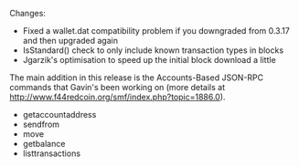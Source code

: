 Changes:
* Fixed a wallet.dat compatibility problem if you downgraded from 0.3.17 and then upgraded again
* IsStandard() check to only include known transaction types in blocks
* Jgarzik's optimisation to speed up the initial block download a little

The main addition in this release is the Accounts-Based JSON-RPC commands that Gavin's been working on (more details at http://www.f44redcoin.org/smf/index.php?topic=1886.0).  
* getaccountaddress
* sendfrom
* move
* getbalance
* listtransactions
